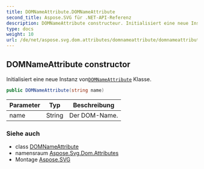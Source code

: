 ```yaml
---
title: DOMNameAttribute.DOMNameAttribute
second_title: Aspose.SVG für .NET-API-Referenz
description: DOMNameAttribute constructeur. Initialisiert eine neue Instanz vonDOMNameAttribute Klasse.
type: docs
weight: 10
url: /de/net/aspose.svg.dom.attributes/domnameattribute/domnameattribute/
---
```

## DOMNameAttribute constructor

Initialisiert eine neue Instanz von[`DOMNameAttribute`](../) Klasse.

```csharp
public DOMNameAttribute(string name)
```

| Parameter | Typ | Beschreibung |
| --- | --- | --- |
| name | String | Der DOM-Name. |

### Siehe auch

* class [DOMNameAttribute](../)
* namensraum [Aspose.Svg.Dom.Attributes](../../domnameattribute/)
* Montage [Aspose.SVG](../../../)


